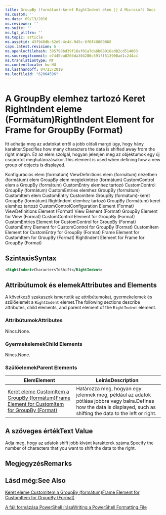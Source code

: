 ```yaml
---
title: GroupBy (formátum)-keret RightIndent elem |} A Microsoft Docs
ms.custom: ''
ms.date: 09/13/2016
ms.reviewer: ''
ms.suite: ''
ms.tgt_pltfrm: ''
ms.topic: article
ms.assetid: 43f940db-62e9-4c4d-945c-6f6f48880868
caps.latest.revision: 6
ms.openlocfilehash: 395798bd39f18af01a7da6b88916ed82cd514003
ms.sourcegitcommit: e7445ba8203da304286c591ff513900ad1c244a4
ms.translationtype: MT
ms.contentlocale: hu-HU
ms.lasthandoff: 04/23/2019
ms.locfileid: "62064596"
---
```

# <a name="rightindent-element-for-frame-for-groupby-format"></a><span data-ttu-id="b6d0f-102">A GroupBy elemhez tartozó Keret RightIndent eleme (Formátum)</span><span class="sxs-lookup"><span data-stu-id="b6d0f-102">RightIndent Element for Frame for GroupBy (Format)</span></span>

<span data-ttu-id="b6d0f-103">Itt adhatja meg az adatokat erről a jobb oldali margó úgy, hogy hány karakter.</span><span class="sxs-lookup"><span data-stu-id="b6d0f-103">Specifies how many characters the data is shifted away from the right margin.</span></span> <span data-ttu-id="b6d0f-104">Ez az elem szolgál, hogyan jelenjen meg az objektumok egy új csoportot meghatározásakor.</span><span class="sxs-lookup"><span data-stu-id="b6d0f-104">This element is used when defining how a new group of objects is displayed.</span></span>

<span data-ttu-id="b6d0f-105">Konfigurációs elem (formátum) ViewDefinitions elem (formátum) nézetben (formátum) elem GroupBy elem megtekintése (formátum) CustomControl elem a GroupBy (formátum) CustomEntry elemhez tartozó CustomControl GroupBy (formátum) CustomEntries elemhez GroupBy (formátum) CustomItem elem CustomEntry CustomItem GroupBy (formátum)-keret GroupBy (formátum) RightIndent elemhez tartozó GroupBy (formátum) keret elemhez tartozó CustomControl</span><span class="sxs-lookup"><span data-stu-id="b6d0f-105">Configuration Element (Format) ViewDefinitions Element (Format) View Element (Format) GroupBy Element for View (Format) CustomControl Element for GroupBy (Format) CustomEntries Element for CustomControl for GroupBy (Format) CustomEntry Element for CustomControl for GroupBy (Format) CustomItem Element for CustomEntry for GroupBy (Format) Frame Element for CustomItem for GroupBy (Format) RightIndent Element for Frame for GroupBy (Format)</span></span>

## <a name="syntax"></a><span data-ttu-id="b6d0f-106">Szintaxis</span><span class="sxs-lookup"><span data-stu-id="b6d0f-106">Syntax</span></span>

```xml
<RightIndent>CharactersToShift</RightIndent>
```

## <a name="attributes-and-elements"></a><span data-ttu-id="b6d0f-107">Attribútumok és elemek</span><span class="sxs-lookup"><span data-stu-id="b6d0f-107">Attributes and Elements</span></span>

<span data-ttu-id="b6d0f-108">A következő szakaszok ismertetik az attribútumokat, gyermekelemek és szülőelemét a `RightIndent` elemet.</span><span class="sxs-lookup"><span data-stu-id="b6d0f-108">The following sections describe attributes, child elements, and parent element of the `RightIndent` element.</span></span>

### <a name="attributes"></a><span data-ttu-id="b6d0f-109">Attribútumok</span><span class="sxs-lookup"><span data-stu-id="b6d0f-109">Attributes</span></span>

<span data-ttu-id="b6d0f-110">Nincs.</span><span class="sxs-lookup"><span data-stu-id="b6d0f-110">None.</span></span>

### <a name="child-elements"></a><span data-ttu-id="b6d0f-111">Gyermekelemek</span><span class="sxs-lookup"><span data-stu-id="b6d0f-111">Child Elements</span></span>

<span data-ttu-id="b6d0f-112">Nincs.</span><span class="sxs-lookup"><span data-stu-id="b6d0f-112">None.</span></span>

### <a name="parent-elements"></a><span data-ttu-id="b6d0f-113">Szülőelemek</span><span class="sxs-lookup"><span data-stu-id="b6d0f-113">Parent Elements</span></span>

|<span data-ttu-id="b6d0f-114">Elem</span><span class="sxs-lookup"><span data-stu-id="b6d0f-114">Element</span></span>|<span data-ttu-id="b6d0f-115">Leírás</span><span class="sxs-lookup"><span data-stu-id="b6d0f-115">Description</span></span>|
|-------------|-----------------|
|[<span data-ttu-id="b6d0f-116">Keret eleme CustomItem a GroupBy (formátum)</span><span class="sxs-lookup"><span data-stu-id="b6d0f-116">Frame Element for CustomItem for GroupBy (Format)</span></span>](./frame-element-for-customitem-for-groupby-format.md)|<span data-ttu-id="b6d0f-117">Határozza meg, hogyan egy jelennek meg, például az adatok pótlása jobbra vagy balra.</span><span class="sxs-lookup"><span data-stu-id="b6d0f-117">Defines how the data is displayed, such as shifting the data to the left or right.</span></span>|

## <a name="text-value"></a><span data-ttu-id="b6d0f-118">A szöveges érték</span><span class="sxs-lookup"><span data-stu-id="b6d0f-118">Text Value</span></span>

<span data-ttu-id="b6d0f-119">Adja meg, hogy az adatok shift jobb kívánt karakterek száma.</span><span class="sxs-lookup"><span data-stu-id="b6d0f-119">Specify the number of characters that you want to shift the data to the right.</span></span>

## <a name="remarks"></a><span data-ttu-id="b6d0f-120">Megjegyzés</span><span class="sxs-lookup"><span data-stu-id="b6d0f-120">Remarks</span></span>

## <a name="see-also"></a><span data-ttu-id="b6d0f-121">Lásd még:</span><span class="sxs-lookup"><span data-stu-id="b6d0f-121">See Also</span></span>

[<span data-ttu-id="b6d0f-122">Keret eleme CustomItem a GroupBy (formátum)</span><span class="sxs-lookup"><span data-stu-id="b6d0f-122">Frame Element for CustomItem for GroupBy (Format)</span></span>](./frame-element-for-customitem-for-groupby-format.md)

[<span data-ttu-id="b6d0f-123">A fájl formázása PowerShell írása</span><span class="sxs-lookup"><span data-stu-id="b6d0f-123">Writing a PowerShell Formatting File</span></span>](./writing-a-powershell-formatting-file.md)
